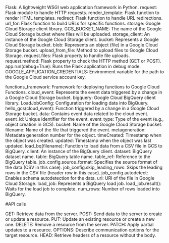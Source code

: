 Flask: A lightweight WSGI web application framework in Python.
request: Flask module to handle HTTP requests.
render_template: Flask function to render HTML templates.
redirect: Flask function to handle URL redirections.
url_for: Flask function to build URLs for specific functions.
storage: Google Cloud Storage client library.
GCS_BUCKET_NAME: The name of the Google Cloud Storage bucket where files will be uploaded.
storage_client: An instance of the Google Cloud Storage client.
bucket: Represents a Google Cloud Storage bucket.
blob: Represents an object (file) in a Google Cloud Storage bucket.
upload_from_file: Method to upload files to Google Cloud Storage.
request.files: Flask property to handle file uploads.
request.method: Flask property to check the HTTP method (GET or POST).
app.run(debug=True): Runs the Flask application in debug mode.
GOOGLE_APPLICATION_CREDENTIALS: Environment variable for the path to the Google Cloud service account key.

functions_framework: Framework for deploying functions to Google Cloud Functions.
cloud_event: Represents the event data triggered by a change in a Google Cloud Storage bucket.
bigquery: Google Cloud BigQuery client library.
LoadJobConfig: Configuration for loading data into BigQuery.
hello_gcs(cloud_event): Function triggered by a change in a Google Cloud Storage bucket.
data: Contains event data related to the cloud event.
event_id: Unique identifier for the event.
event_type: Type of the event (e.g., object creation in GCS).
bucket: Name of the Google Cloud Storage bucket.
filename: Name of the file that triggered the event.
metageneration: Metadata generation number for the object.
timeCreated: Timestamp when the object was created.
updated: Timestamp when the object was last updated.
load_bq(filename): Function to load data from a CSV file in GCS to BigQuery.
client: An instance of the BigQuery client.
dataset: BigQuery dataset name.
table: BigQuery table name.
table_ref: Reference to the BigQuery table.
job_config.source_format: Specifies the source format of the data (CSV in this case).
job_config.skip_leading_rows: Skips the leading rows in the CSV file (header row in this case).
job_config.autodetect: Enables schema autodetection for the data.
uri: URI of the file in Google Cloud Storage.
load_job: Represents a BigQuery load job.
load_job.result(): Waits for the load job to complete.
num_rows: Number of rows loaded into BigQuery.

#API calls

GET: Retrieve data from the server.
POST: Send data to the server to create or update a resource.
PUT: Update an existing resource or create a new one.
DELETE: Remove a resource from the server.
PATCH: Apply partial updates to a resource.
OPTIONS: Describe communication options for the target resource.
HEAD: Retrieve headers of a resource without the body.